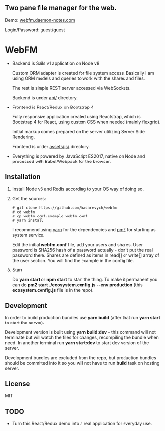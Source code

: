 ## Two pane file manager for the web.

Demo: [webfm.daemon-notes.com](https://webfm.daemon-notes.com)

Login/Password: guest/guest

# WebFM

* Backend is Sails v1 application on Node v8

  Custom ORM adapter is created for file system access. Basically I am using
  ORM models and queries to work with the shares and files.

  The rest is simple REST server accessed via WebSockets.
  
  Backend is under [api/](https://github.com/basarevych/webfm/tree/master/api)
  directory.

* Frontend is React/Redux on Bootstrap 4

  Fully responsive application created using Reactstrap, which is Bootstrap 4 for
  React, using custom CSS when needed (mainly flexgrid).

  Initial markup comes prepared on the server utilizing Server Side Rendering.

  Frontend is under [assets/js/](https://github.com/basarevych/webfm/tree/master/assets/js)
  directory.

* Everything is powered by JavaScript ES2017, native on Node and processed with
Babel/Webpack for the browser.

## Installation

1. Install Node v8 and Redis according to your OS way of doing so.

2. Get the sources:

    ```
    # git clone https://github.com/basarevych/webfm
    # cd webfm
    # cp webfm.conf.example webfm.conf
    # yarn install
    ```

    I recommend using [yarn](https://yarnpkg.com/en/) for the dependencies and
    [pm2](http://pm2.keymetrics.io/) for starting as system service. 

    Edit the initial **webfm.conf** file, add your users and shares. User password
    is SHA256 hash of a password actually - don't put the real password there. Shares
    are defined as items in read[] or write[] array of the user section. You will find
    the example in the config file.

3. Start

    Do **yarn start** or **npm start** to start the thing. To make it permanent you can
    do **pm2 start ./ecosystem.config.js --env production** (this **ecosystem.config.js** file is in the
    repo).

## Development

In order to build production bundles use **yarn build** (after that run **yarn start**
to start the server).

Development version is built using **yarn build:dev** - this command will not terminate
but will watch the files for changes, recompiling the bundle when need. In another
terminal run **yarn start:dev** to start dev version of the server.

Development bundles are excluded from the repo, but production bundles should be
committed into it so you will not have to run **build** task on hosting server.

## License

MIT

## TODO

* Turn this React/Redux demo into a real application for everyday use.

